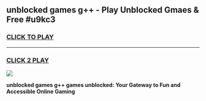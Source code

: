 
## unblocked games g++ - Play Unblocked Gmaes & Free #u9kc3
<h3>
<a href="https://premium.freeplayer.one?title=unblocked_games_g++&ref=03M">CLICK TO PLAY</a></h3>
<hr>

<h3>
<a href="https://premium.freeplayer.one?title=unblocked_games_g++&ref=03M">CLICK 2 PLAY</a>
  
</h3>

<a href="https://premium.freeplayer.one?title=unblocked_games_g++&ref=03M"><img src="https://clearcache.store/games.png"></a>


**unblocked games g++ games unblocked: Your Gateway to Fun and Accessible Online Gaming**
